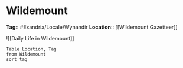 # Wildemount
**Tag**:: #Exandria/Locale/Wynandir
**Location**:: [[Wildemount Gazetteer]]

![[Daily Life in Wildemount]]

```dataview
Table Location, Tag
from Wildemount
sort tag
```